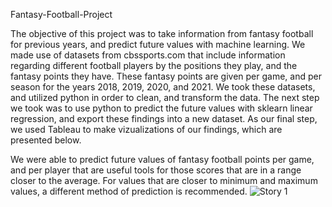 Fantasy-Football-Project

The objective of this project was to take information from fantasy football for previous years, and predict future values with machine learning. We made use of datasets from cbssports.com that include information regarding different football players by the positions they play, and the fantasy points they have. These fantasy points are given per game, and per season for the years 2018, 2019, 2020, and 2021. We took these datasets, and utilized python in order to clean, and transform the data. The next step we took was to use python to predict the future values with sklearn linear regression, and export these findings into a new dataset. As our final step, we used Tableau to make vizualizations of our findings, which are presented below.

We were able to predict future values of fantasy football points per game, and per player that are useful tools for those scores that are in a range closer to the average. For values that are closer to minimum and maximum values, a different method of prediction is recommended.
![Story 1](https://user-images.githubusercontent.com/79889633/135738091-c4bee524-d086-4ceb-9b42-6561f00a13ec.png)
